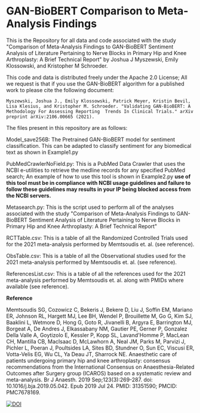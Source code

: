 # GAN-BioBERT Comparison to Meta-Analysis Findings

This is the Repository for all data and code associated with the study "Comparison of Meta-Analysis Findings to GAN-BioBERT Sentiment Analysis of Literature Pertaining to Nerve Blocks in Primary Hip and Knee Arthroplasty: A Brief Technical Report" by Joshua J Myszewski, Emily Klossowski, and Kristopher M Schroeder. 

This code and data is distributed freely under the Apache 2.0 License; All we request is that if you use the GAN-BioBERT algorithm for a published work to please cite the following document: 

    Myszewski, Joshua J., Emily Klossowski, Patrick Meyer, Kristin Bevil, Lisa Klesius, and Kristopher M. Schroeder. "Validating GAN-BioBERT: A Methodology For Assessing Reporting  Trends In Clinical Trials." arXiv preprint arXiv:2106.00665 (2021).

The files present in this repository are as follows:
    
Model_save256B: The Pretrained GAN-BioBERT model for sentiment classification. This can be adapted to classify sentiment for any biomedical text as shown in Example1.py
    
PubMedCrawlerNoField.py: This is a PubMed Data Crawler that uses the NCBI e-utilities to retrieve the medline records for any specified PubMed search; An example of how to use this tool is shown in Example2.py **use of this tool must be in compliance with NCBI usage guidelines and failure to follow these guidelines may results in your IP being blocked access from the NCBI servers.**

Metasearch.py: This is the script used to perform all of the analyses associated with the study "Comparison of Meta-Analysis Findings to GAN-BioBERT Sentiment Analysis of Literature Pertaining to Nerve Blocks in Primary Hip and Knee Arthroplasty: A Brief Technical Report"

RCTTable.csv: This is a table of all the Randomized Controlled Trials used for the 2021 meta-analysis performed by Memtsoudis et. al. (see reference).

ObsTable.csv: This is a table of all the Observational studies used for the 2021 meta-analysis performed by Memtsoudis et. al. (see reference). 

ReferencesList.csv: This is a table of all the references used for the 2021 meta-analysis performed by Memtsoudis et. al. along with PMIDs where available (see reference).




**Reference**

Memtsoudis SG, Cozowicz C, Bekeris J, Bekere D, Liu J, Soffin EM, Mariano ER, Johnson RL, Hargett MJ, Lee BH, Wendel P, Brouillette M, Go G, Kim SJ, Baaklini L, Wetmore D, Hong G, Goto R, Jivanelli B, Argyra E, Barrington MJ, Borgeat A, De Andres J, Elkassabany NM, Gautier PE, Gerner P, Gonzalez Della Valle A, Goytizolo E, Kessler P, Kopp SL, Lavand'Homme P, MacLean CH, Mantilla CB, MacIsaac D, McLawhorn A, Neal JM, Parks M, Parvizi J, Pichler L, Poeran J, Poultsides LA, Sites BD, Stundner O, Sun EC, Viscusi ER, Votta-Velis EG, Wu CL, Ya Deau JT, Sharrock NE. Anaesthetic care of patients undergoing primary hip and knee arthroplasty: consensus recommendations from the International Consensus on Anaesthesia-Related Outcomes after Surgery group (ICAROS) based on a systematic review and meta-analysis. Br J Anaesth. 2019 Sep;123(3):269-287. doi: 10.1016/j.bja.2019.05.042. Epub 2019 Jul 24. PMID: 31351590; PMCID: PMC7678169.

[![DOI](https://zenodo.org/badge/427797494.svg)](https://zenodo.org/badge/latestdoi/427797494)
